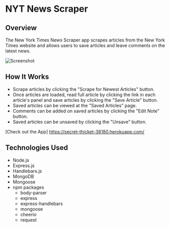 # NYT News Scraper 

## Overview
The New York Times News Scraper app scrapes articles from the New York Times website and allows users to save articles and leave comments on the latest news.

![Screenshot](./public/assets/images/nytns.jpg)

## How It Works
- Scrape articles by clicking the "Scrape for Newest Articles" button.
- Once articles are loaded, read full article by clicking the link in each article's panel and save articles by clicking the "Save Article" button.
- Saved articles can be viewed at the "Saved Articles" page.
- Comments can be added on saved articles by clicking the "Edit Note" button.
- Saved articles can be unsaved by clicking the "Unsave" button.

[Check out the App] https://secret-thicket-38180.herokuapp.com/

## Technologies Used
- Node.js
- Express.js
- Handlebars.js
- MongoDB
- Mongoose
- npm packages
    - body-parser
    - express
    - express-handlebars
    - mongoose
    - cheerio
    - request
